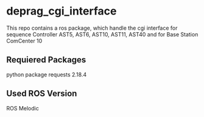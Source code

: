# deprag_cgi_interface
This repo contains a ros package, which handle the cgi interface for sequence Controller AST5, AST6, AST10, AST11, AST40 and for Base Station ComCenter 10

## Requiered Packages
python package requests 2.18.4


##  Used ROS Version

ROS Melodic 


